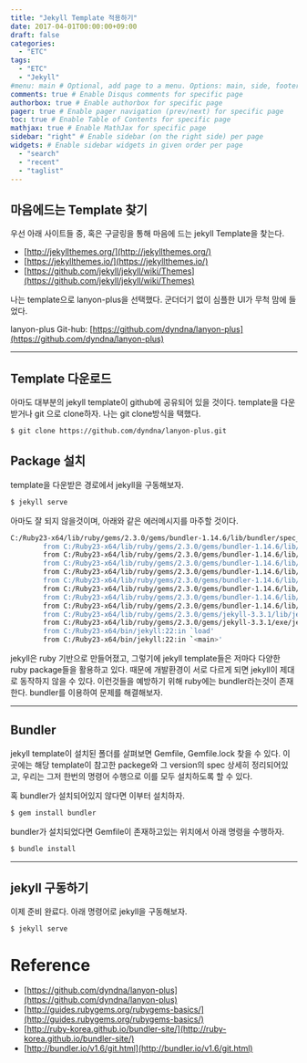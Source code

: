 ```yaml
---
title: "Jekyll Template 적용하기"
date: 2017-04-01T00:00:00+09:00
draft: false
categories:
  - "ETC"
tags:
  - "ETC"
  - "Jekyll"
#menu: main # Optional, add page to a menu. Options: main, side, footer
comments: true # Enable Disqus comments for specific page
authorbox: true # Enable authorbox for specific page
pager: true # Enable pager navigation (prev/next) for specific page
toc: true # Enable Table of Contents for specific page
mathjax: true # Enable MathJax for specific page
sidebar: "right" # Enable sidebar (on the right side) per page
widgets: # Enable sidebar widgets in given order per page
  - "search"
  - "recent"
  - "taglist"
---
```

## 마음에드는 Template 찾기

우선 아래 사이트들 중, 혹은 구글링을 통해 마음에 드는 jekyll Template을 찾는다.
- [http://jekyllthemes.org/](http://jekyllthemes.org/)
- [https://jekyllthemes.io/](https://jekyllthemes.io/)
- [https://github.com/jekyll/jekyll/wiki/Themes](https://github.com/jekyll/jekyll/wiki/Themes)

나는 template으로 lanyon-plus을 선택했다. 군더더기 없이 심플한 UI가 무척 맘에 들었다.

lanyon-plus Git-hub: [https://github.com/dyndna/lanyon-plus](https://github.com/dyndna/lanyon-plus)

--- 

## Template 다운로드
아마도 대부분의 jekyll template이 github에 공유되어 있을 것이다.
template을 다운받거나 git 으로 clone하자. 나는 git clone방식을 택했다.

```
$ git clone https://github.com/dyndna/lanyon-plus.git
```

## Package 설치
template을 다운받은 경로에서 jekyll을 구동해보자. 

```bash
$ jekyll serve
```

아마도 잘 되지 않을것이며, 아래와 같은 에러메시지를 마주할 것이다.

```bash
C:/Ruby23-x64/lib/ruby/gems/2.3.0/gems/bundler-1.14.6/lib/bundler/spec_set.rb:87:in `block in materialize': Could not find i18n-0.7.0 in any of the sources (Bundler::GemNotFound)
        from C:/Ruby23-x64/lib/ruby/gems/2.3.0/gems/bundler-1.14.6/lib/bundler/spec_set.rb:80:in `map!'
        from C:/Ruby23-x64/lib/ruby/gems/2.3.0/gems/bundler-1.14.6/lib/bundler/spec_set.rb:80:in `materialize'
        from C:/Ruby23-x64/lib/ruby/gems/2.3.0/gems/bundler-1.14.6/lib/bundler/definition.rb:176:in `specs'
        from C:/Ruby23-x64/lib/ruby/gems/2.3.0/gems/bundler-1.14.6/lib/bundler/definition.rb:235:in `specs_for'
        from C:/Ruby23-x64/lib/ruby/gems/2.3.0/gems/bundler-1.14.6/lib/bundler/definition.rb:224:in `requested_specs'
        from C:/Ruby23-x64/lib/ruby/gems/2.3.0/gems/bundler-1.14.6/lib/bundler/runtime.rb:118:in `block in definition_method'
        from C:/Ruby23-x64/lib/ruby/gems/2.3.0/gems/bundler-1.14.6/lib/bundler/runtime.rb:19:in `setup'
        from C:/Ruby23-x64/lib/ruby/gems/2.3.0/gems/bundler-1.14.6/lib/bundler.rb:100:in `setup'
        from C:/Ruby23-x64/lib/ruby/gems/2.3.0/gems/jekyll-3.3.1/lib/jekyll/plugin_manager.rb:36:in `require_from_bundler'
        from C:/Ruby23-x64/lib/ruby/gems/2.3.0/gems/jekyll-3.3.1/exe/jekyll:9:in `<top (required)>'
        from C:/Ruby23-x64/bin/jekyll:22:in `load'
        from C:/Ruby23-x64/bin/jekyll:22:in `<main>'
```

jekyll은 ruby 기반으로 만들어졌고, 그렇기에 jekyll template들은 저마다 다양한 ruby package들을 활용하고 있다. 때문에 개발환경이 서로 다르게 되면 jekyll이 제대로 동작하지 않을 수 있다. 이런것들을 예방하기 위해 ruby에는 bundler라는것이 존재한다.
bundler를 이용하여 문제를 해결해보자.

---

## Bundler
jekyll template이 설치된 폴더를 살펴보면 Gemfile, Gemfile.lock 찾을 수 있다. 이곳에는 해당 template이 참고한 packege와 그 version의 spec 상세히 정리되어있고, 우리는 그저 한번의 명령어 수행으로 이를 모두 설치하도록 할 수 있다.

혹 bundler가 설치되어있지 않다면 이부터 설치하자.

```bash
$ gem install bundler
```

bundler가 설치되었다면 Gemfile이 존재하고있는 위치에서 아래 명령을 수행하자.

```bash
$ bundle install
```

---

## jekyll 구동하기
이제 준비 완료다. 아래 명령어로 jekyll을 구동해보자.

```
$ jekyll serve
```

# Reference
- [https://github.com/dyndna/lanyon-plus](https://github.com/dyndna/lanyon-plus)
- [http://guides.rubygems.org/rubygems-basics/](http://guides.rubygems.org/rubygems-basics/)
- [http://ruby-korea.github.io/bundler-site/](http://ruby-korea.github.io/bundler-site/)
- [http://bundler.io/v1.6/git.html](http://bundler.io/v1.6/git.html)
